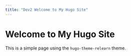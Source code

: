 ```yaml
---
title: "Dev2 Welcome to My Hugo Site"
---
```


# Welcome to My Hugo Site
This is a simple page using the `hugo-theme-relearn` theme.
